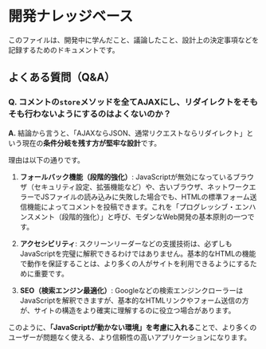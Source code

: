 # 開発ナレッジベース

このファイルは、開発中に学んだこと、議論したこと、設計上の決定事項などを記録するためのドキュメントです。

## よくある質問（Q&A）

### Q. コメントの`store`メソッドを全てAJAXにし、リダイレクトをそもそも行わないようにするのはよくないのか？

**A.**
結論から言うと、「AJAXならJSON、通常リクエストならリダイレクト」という現在の**条件分岐を残す方が堅牢な設計**です。

理由は以下の通りです。

1.  **フォールバック機能（段階的強化）**:
    JavaScriptが無効になっているブラウザ（セキュリティ設定、拡張機能など）や、古いブラウザ、ネットワークエラーでJSファイルの読み込みに失敗した場合でも、HTMLの標準フォーム送信機能によってコメントを投稿できます。これを「プログレッシブ・エンハンスメント（段階的強化）」と呼び、モダンなWeb開発の基本原則の一つです。

2.  **アクセシビリティ**:
    スクリーンリーダーなどの支援技術は、必ずしもJavaScriptを完璧に解釈できるわけではありません。基本的なHTMLの機能で動作を保証することは、より多くの人がサイトを利用できるようにするために重要です。

3.  **SEO（検索エンジン最適化）**:
    Googleなどの検索エンジンクローラーはJavaScriptを解釈できますが、基本的なHTMLリンクやフォーム送信の方が、サイトの構造をより確実に理解するのに役立つ場合があります。

このように、**「JavaScriptが動かない環境」を考慮に入れる**ことで、より多くのユーザーが問題なく使える、より信頼性の高いアプリケーションになります。 